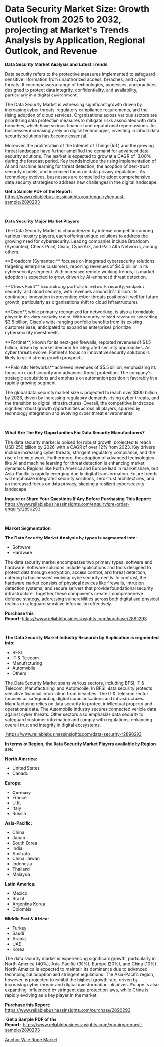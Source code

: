 <p><h1>Data Security Market Size: Growth Outlook from 2025 to 2032, projecting at Market's Trends Analysis by Application, Regional Outlook, and Revenue</h1></p><p><strong>Data Security Market Analysis and Latest Trends</strong></p>
<p><p>Data security refers to the protective measures implemented to safeguard sensitive information from unauthorized access, breaches, and cyber threats. It encompasses a range of technologies, processes, and practices designed to protect data integrity, confidentiality, and availability, particularly in a digital environment.</p><p>The Data Security Market is witnessing significant growth driven by increasing cyber threats, regulatory compliance requirements, and the rising adoption of cloud services. Organizations across various sectors are prioritizing data protection measures to mitigate risks associated with data breaches, which have serious financial and reputational repercussions. As businesses increasingly rely on digital technologies, investing in robust data security solutions has become essential.</p><p>Moreover, the proliferation of the Internet of Things (IoT) and the growing threat landscape have further amplified the demand for advanced data security solutions. The market is expected to grow at a CAGR of 13.00% during the forecast period. Key trends include the rising implementation of AI and machine learning for threat detection, the adoption of zero-trust security models, and increased focus on data privacy regulations. As technology evolves, businesses are compelled to adopt comprehensive data security strategies to address new challenges in the digital landscape.</p></p>
<p><strong>Get a Sample PDF of the Report:&nbsp;</strong> <a href="https://www.reliablebusinessinsights.com/enquiry/request-sample/2890293?utm_campaign=2246&utm_medium=2&utm_source=Github&utm_content=ia&utm_term=14032025&utm_id=data-security">https://www.reliablebusinessinsights.com/enquiry/request-sample/2890293</a></p>
<p>&nbsp;</p>
<p><strong>Data Security Major Market Players</strong></p>
<p><p>The Data Security Market is characterized by intense competition among various industry players, each offering unique solutions to address the growing need for cybersecurity. Leading companies include Broadcom (Symantec), Check Point, Cisco, CyberArk, and Palo Alto Networks, among others.</p><p>**Broadcom (Symantec)** focuses on integrated cybersecurity solutions targeting enterprise customers, reporting revenues of $4.5 billion in its cybersecurity segment. With increased remote working trends, its market adoption is expected to grow, driven by AI-enhanced threat detection.</p><p>**Check Point** has a strong portfolio in network security, endpoint security, and cloud security, with revenues around $2.1 billion. Its continuous innovation in preventing cyber threats positions it well for future growth, particularly as organizations shift to cloud infrastructures.</p><p>**Cisco**, while primarily recognized for networking, is also a formidable player in the data security realm. With security-related revenues exceeding $3.5 billion, Cisco's wide-ranging portfolio benefits from its existing customer base, anticipated to expand as enterprises prioritize cybersecurity investments.</p><p>**Fortinet**, known for its next-gen firewalls, reported revenues of $1.5 billion, driven by market demand for integrated security approaches. As cyber threats evolve, Fortinet’s focus on innovative security solutions is likely to yield strong growth prospects.</p><p>**Palo Alto Networks** achieved revenues of $5.5 billion, emphasizing its focus on cloud security and advanced threat protection. The company's strategic acquisitions and emphasis on automation position it favorably in a rapidly growing segment.</p><p>The global data security market size is projected to reach over $300 billion by 2026, driven by increasing regulatory demands, rising cyber threats, and the transition to digital infrastructures. Overall, the competitive landscape signifies robust growth opportunities across all players, spurred by technology integration and evolving cyber threat environments.</p></p>
<p>&nbsp;</p>
<p><strong>What Are The Key Opportunities For Data Security Manufacturers?</strong></p>
<p><p>The data security market is poised for robust growth, projected to reach USD 250 billion by 2026, with a CAGR of over 12% from 2023. Key drivers include increasing cyber threats, stringent regulatory compliance, and the rise of remote work. Furthermore, the adoption of advanced technologies like AI and machine learning for threat detection is enhancing market dynamics. Regions like North America and Europe lead in market share, but Asia-Pacific is rapidly emerging due to digital transformation. Future trends will emphasize integrated security solutions, zero-trust architectures, and an increased focus on data privacy, shaping a resilient cybersecurity landscape.</p></p>
<p><strong>Inquire or Share Your Questions If Any Before Purchasing This Report:</strong> <a href="https://www.reliablebusinessinsights.com/enquiry/pre-order-enquiry/2890293?utm_campaign=2246&utm_medium=2&utm_source=Github&utm_content=ia&utm_term=14032025&utm_id=data-security">https://www.reliablebusinessinsights.com/enquiry/pre-order-enquiry/2890293</a></p>
<p>&nbsp;</p>
<p><strong>Market Segmentation</strong></p>
<p><strong>The Data Security Market Analysis by types is segmented into:</strong></p>
<p><ul><li>Software</li><li>Hardware</li></ul></p>
<p><p>The data security market encompasses two primary types: software and hardware. Software solutions include applications and tools designed to protect data through encryption, access control, and threat detection, catering to businesses' evolving cybersecurity needs. In contrast, the hardware market consists of physical devices like firewalls, intrusion detection systems, and secure servers that provide foundational security infrastructure. Together, these components create a comprehensive defense strategy, addressing vulnerabilities across both digital and physical realms to safeguard sensitive information effectively.</p></p>
<p><strong>Purchase this Report:&nbsp;</strong><a href="https://www.reliablebusinessinsights.com/purchase/2890293?utm_campaign=2246&utm_medium=2&utm_source=Github&utm_content=ia&utm_term=14032025&utm_id=data-security">https://www.reliablebusinessinsights.com/purchase/2890293</a></p>
<p>&nbsp;</p>
<p><strong>The Data Security Market Industry Research by Application is segmented into:</strong></p>
<p><ul><li>BFSI</li><li>IT & Telecom</li><li>Manufacturing</li><li>Automobile</li><li>Others</li></ul></p>
<p><p>The Data Security Market spans various sectors, including BFSI, IT & Telecom, Manufacturing, and Automobile. In BFSI, data security protects sensitive financial information from breaches. The IT & Telecom sector focuses on safeguarding digital communications and infrastructures. Manufacturing relies on data security to protect intellectual property and operational data. The Automobile industry secures connected vehicle data against cyber threats. Other sectors also emphasize data security to safeguard customer information and comply with regulations, enhancing overall trust and integrity in digital ecosystems.</p></p>
<p><a href="https://www.reliablebusinessinsights.com/data-security-r2890293?utm_campaign=2246&utm_medium=2&utm_source=Github&utm_content=ia&utm_term=14032025&utm_id=data-security">&nbsp;https://www.reliablebusinessinsights.com/data-security-r2890293</a></p>
<p><strong>In terms of Region, the Data Security Market Players available by Region are:</strong></p>
<p>
    <p> <strong> North America: </strong>
        <ul>
            <li>United States</li>
            <li>Canada</li>
        </ul>
        </p> 
    <p> <strong> Europe: </strong>
        <ul>
            <li>Germany</li>
            <li>France</li>
            <li>U.K.</li>
            <li>Italy</li>
            <li>Russia</li>
        </ul>
        </p> 
    <p> <strong> Asia-Pacific: </strong>
        <ul>
            <li>China</li>
            <li>Japan</li>
            <li>South Korea</li>
            <li>India</li>
            <li>Australia</li>
            <li>China Taiwan</li>
            <li>Indonesia</li>
            <li>Thailand</li>
            <li>Malaysia</li>
        </ul>
        </p> 
    <p> <strong> Latin America: </strong>
        <ul>
            <li>Mexico</li>
            <li>Brazil</li>
            <li>Argentina Korea</li>
            <li>Colombia</li>
        </ul>
        </p> 
    <p> <strong> Middle East & Africa: </strong>
        <ul>
            <li>Turkey</li>
            <li>Saudi</li>
            <li>Arabia</li>
            <li>UAE</li>
            <li>Korea</li>
        </ul>
    </p>
    </p>
<p><p>The data security market is experiencing significant growth, particularly in North America (40%), Asia-Pacific (30%), Europe (20%), and China (10%). North America is expected to maintain its dominance due to advanced technological adoption and stringent regulations. The Asia-Pacific region, however, is projected to exhibit the highest growth rate, driven by increasing cyber threats and digital transformation initiatives. Europe is also expanding, influenced by stringent data protection laws, while China is rapidly evolving as a key player in the market.</p></p>
<p><strong>Purchase this Report: </strong><a href="https://www.reliablebusinessinsights.com/purchase/2890293?utm_campaign=2246&utm_medium=2&utm_source=Github&utm_content=ia&utm_term=14032025&utm_id=data-security">https://www.reliablebusinessinsights.com/purchase/2890293</a></p>
<p>&nbsp;<strong>Get a Sample PDF of the Report:&nbsp;&nbsp;</strong><a href="https://www.reliablebusinessinsights.com/enquiry/request-sample/2890293?utm_campaign=2246&utm_medium=2&utm_source=Github&utm_content=ia&utm_term=14032025&utm_id=data-security">https://www.reliablebusinessinsights.com/enquiry/request-sample/2890293</a></p>
<p><strong></strong></p>
<p><p><a href="https://github.com/juniordelafrance/Market-Research-Report-List-5/blob/main/anchor-wire-rope-market.md?utm_campaign=2246&utm_medium=2&utm_source=Github&utm_content=ia&utm_term=14032025&utm_id=data-security">Anchor Wire Rope Market</a></p></p>